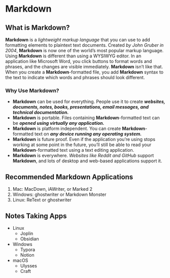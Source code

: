 # **Markdown**

## What is **Markdown**?

**Markdown** is a *lightweight markup language* that you can use to add formatting elements to plaintext text documents. 
Created *by John Gruber in 2004*, **Markdown** is now one of the world’s most popular markup language. 
Using **Markdown** is different than using a WYSIWYG editor. In an application like Microsoft Word, you click buttons to format words and phrases, 
and the changes are visible immediately. **Markdown** isn’t like that. When you create a **Markdown**-formatted file, you add **Markdown** syntax to the text to indicate which words and phrases should look different.

### Why Use **Markdown**?

- **Markdown** can be used for everything. People use it to create ***websites, documents, notes, books, presentations, email messages, and technical documentation.***
- **Markdown** is portable. Files containing **Markdown**-formatted text can be ***opened using virtually any application.*** 
- **Markdown** is platform independent. You can create **Markdown**-formatted text on ***any device running any operating system.***
- **Markdown** is future proof. Even if the application you’re using stops working at some point in the future, you’ll still be able to read your **Markdown**-formatted text using a text editing application. 
- **Markdown** is everywhere. *Websites like Reddit and GitHub* support **Markdown**, and lots of desktop and web-based applications support it.

## Recommended Markdown Applications

1. Mac: MacDown, iAWriter, or Marked 2
2. Windows: ghostwriter or Markdown Monster
3. Linux: ReText or ghostwriter

## Notes Taking Apps

- Linux
  - Joplin
  - Obsidian
- Windows
  - Typora
  - Notion
- macOS
  - Ulysses
  - Craft